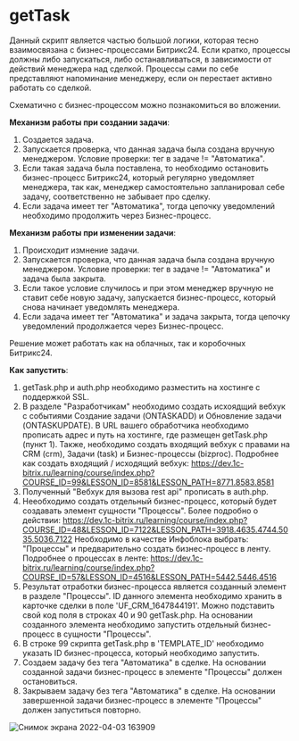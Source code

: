 # getTask

Данный скрипт является частью большой логики, которая тесно взаимосвязана с бизнес-процессами Битрикс24. Если кратко, процессы должны либо запускаться, либо останавливаться, в зависимости от действий менеджера над сделкой. Процессы сами по себе представляют напоминание менеджеру, если он перестает активно работать со сделкой.

Схематично с бизнес-процессом можно познакомиться во вложении.

**Механизм работы при создании задачи**:

1. Создается задача.
2. Запускается проверка, что данная задача была создана вручную менеджером. Условие проверки: тег в задаче != "Автоматика".  
3. Если такая задача была поставлена, то необходимо остановить бизнес-процесс Битрикс24, который регулярно уведомляет менеджера, так как, менеджер самостоятельно запланировал себе задачу, соответственно не забывает про сделку.
4. Если задача имеет тег "Автоматика", тогда цепочку уведомлений необходимо продолжить через Бизнес-процесс.

**Механизм работы при изменении задачи**:

1. Происходит измнение задачи.
2. Запускается проверка, что данная задача была создана вручную менеджером. Условие проверки: тег в задаче != "Автоматика" и задача была закрыта.  
3. Если такое условие случилось и при этом менеджер вручную не ставит себе новую задачу, запускается бизнес-процесс, который снова начинает уведомлять менеджера.
4. Если задача имеет тег "Автоматика" и задача закрыта, тогда цепочку уведомлений продолжается через Бизнес-процесс.

Решение может работать как на облачных, так и коробочных Битрикс24. 

**Как запустить**:
1. getTask.php и auth.php необходимо разместить на хостинге с поддержкой SSL.
2. В разделе "Разработчикам" необходимо создать исхоядщий вебхук с событиями Создание задачи (ONTASKADD) и Обновление задачи (ONTASKUPDATE). В URL вашего обработчика необходимо прописать адрес и путь на хостинге, где размещен getTask.php (пункт 1). Также, необходимо создать входящий вебхук с правами на CRM (crm), Задачи (task) и Бизнес-процессы (bizproc). Подробнее как создать входящий / исходящий вебхук: https://dev.1c-bitrix.ru/learning/course/index.php?COURSE_ID=99&LESSON_ID=8581&LESSON_PATH=8771.8583.8581
3. Полученный "Вебхук для вызова rest api" прописать в auth.php.
4. Нееобходимо создать отдельный бизнес-процесс, который будет создавать элемент сущности "Процессы". Более подробно о действии: https://dev.1c-bitrix.ru/learning/course/index.php?COURSE_ID=48&LESSON_ID=7122&LESSON_PATH=3918.4635.4744.5035.5036.7122 Необходимо в качестве Инфоблока выбрать: "Процессы" и предварительно создать бизнес-процесс в ленту. Подробнее о процессах в ленте: https://dev.1c-bitrix.ru/learning/course/index.php?COURSE_ID=57&LESSON_ID=4516&LESSON_PATH=5442.5446.4516
5. Результат отработки бизнес-процесса является созданный элемент в разделе "Процессы". ID данного элемента необходимо хранить в карточке сделки в поле 'UF_CRM_1647844191'. Можно подставить свой код поля в строках 40 и 90 getTask.php. На основании созданного элемента необходимо запустить отдельный бизнес-процесс в сущности "Процессы".
6. В строке 99 скрипта getTask.php в 'TEMPLATE_ID' необходимо указать ID бизнес-процесса, который необходимо запустить.
7. Создаем задачу без тега "Автоматика" в сделке. На основании созданной задачи бизнес-процесс в элементе "Процессы" должен остановиться. 
8. Закрываем задачу без тега "Автоматика" в сделке. На основании завершенной задачи бизнес-процесс в элементе "Процессы" должен запуститься повторно.

![Снимок экрана 2022-04-03 163909](https://user-images.githubusercontent.com/59867180/161426142-6745ac43-e0c1-4718-a523-3ec8582941bc.png)
